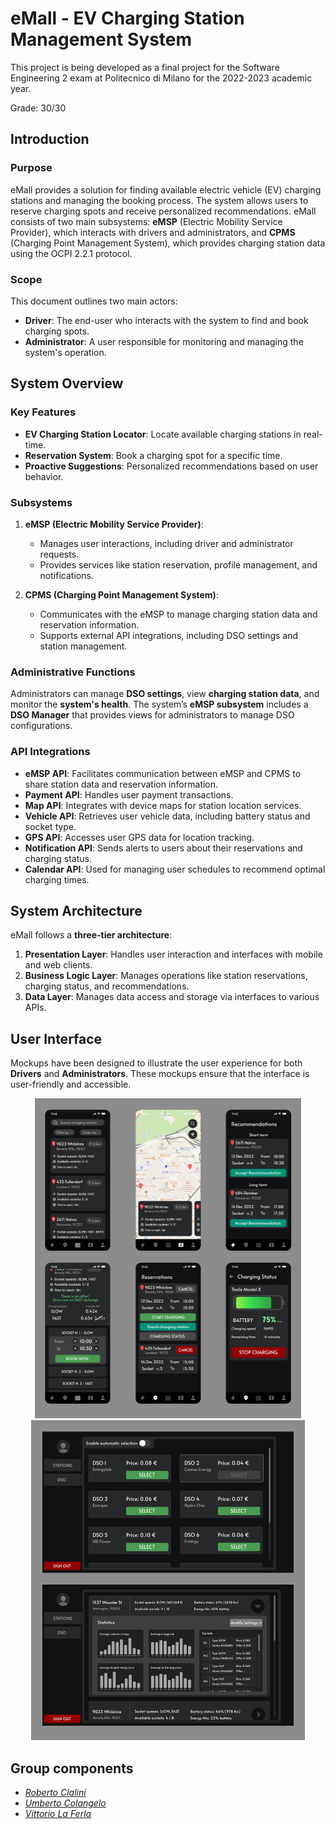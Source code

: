 # eMall - EV Charging Station Management System

This project is being developed as a final project for the Software Engineering 2 exam at Politecnico di Milano for the 2022-2023 academic year.

Grade: 30/30

## Introduction

### Purpose

eMall provides a solution for finding available electric vehicle (EV) charging stations and managing the booking process. The system allows users to reserve charging spots and receive personalized recommendations. eMall consists of two main subsystems: **eMSP** (Electric Mobility Service Provider), which interacts with drivers and administrators, and **CPMS** (Charging Point Management System), which provides charging station data using the OCPI 2.2.1 protocol.

### Scope

This document outlines two main actors:
- **Driver**: The end-user who interacts with the system to find and book charging spots.
- **Administrator**: A user responsible for monitoring and managing the system's operation.

## System Overview

### Key Features

- **EV Charging Station Locator**: Locate available charging stations in real-time.
- **Reservation System**: Book a charging spot for a specific time.
- **Proactive Suggestions**: Personalized recommendations based on user behavior.

### Subsystems

1. **eMSP (Electric Mobility Service Provider)**: 
   - Manages user interactions, including driver and administrator requests.
   - Provides services like station reservation, profile management, and notifications.

2. **CPMS (Charging Point Management System)**:
   - Communicates with the eMSP to manage charging station data and reservation information.
   - Supports external API integrations, including DSO settings and station management.

### Administrative Functions

Administrators can manage **DSO settings**, view **charging station data**, and monitor the **system's health**. The system’s **eMSP subsystem** includes a **DSO Manager** that provides views for administrators to manage DSO configurations.

### API Integrations

- **eMSP API**: Facilitates communication between eMSP and CPMS to share station data and reservation information.
- **Payment API**: Handles user payment transactions.
- **Map API**: Integrates with device maps for station location services.
- **Vehicle API**: Retrieves user vehicle data, including battery status and socket type.
- **GPS API**: Accesses user GPS data for location tracking.
- **Notification API**: Sends alerts to users about their reservations and charging status.
- **Calendar API**: Used for managing user schedules to recommend optimal charging times.

## System Architecture

eMall follows a **three-tier architecture**:
1. **Presentation Layer**: Handles user interaction and interfaces with mobile and web clients.
2. **Business Logic Layer**: Manages operations like station reservations, charging status, and recommendations.
3. **Data Layer**: Manages data access and storage via interfaces to various APIs.

## User Interface

Mockups have been designed to illustrate the user experience for both **Drivers** and **Administrators**. These mockups ensure that the interface is user-friendly and accessible.

<div align="center">
  <img src="images/driver_mockup.png" height="512px" style="display: inline-block; margin: 0; padding: 0;"/>
  <img src="images/admin_mockup.png" height="512px" style="display: inline-block; margin: 0; padding: 0;"/>
</div>

## Group components
- [_Roberto Cialini_](https://github.com/RobertoCialini)
- [_Umberto Colangelo_](https://github.com/umbertocolangelo)
- [_Vittorio La Ferla_](https://github.com/vittoriolaferla)
